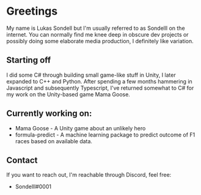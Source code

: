 
# Greetings
My name is Lukas Sondell but I'm usually referred to as Sondelll on the internet.
You can normally find me knee deep in obscure dev projects
or possibly doing some elaborate media production,
I definitely like variation.

## Starting off
I did some C# through building small game-like stuff in Unity,
I later expanded to C++ and Python.
After spending a few months hammering in Javascript and subsequently Typescript, I've returned somewhat to C# for my work on the Unity-based game Mama Goose.


## Currently working on:
* Mama Goose - A Unity game about an unlikely hero
* formula-predict - A machine learning package to predict outcome of F1 races based on available data.

## Contact
If you want to reach out, I'm reachable through Discord, feel free:
* Sondelll#0001
